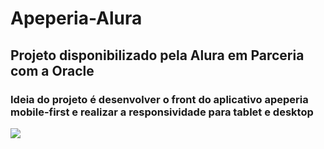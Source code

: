 # Apeperia-Alura
## Projeto disponibilizado pela Alura em Parceria com a Oracle
### Ideia do projeto é desenvolver o front do aplicativo apeperia mobile-first e realizar a responsividade para tablet e desktop

<img src='https://cdn.discordapp.com/attachments/912207738598215771/1032719604021198939/unknown.png'>
